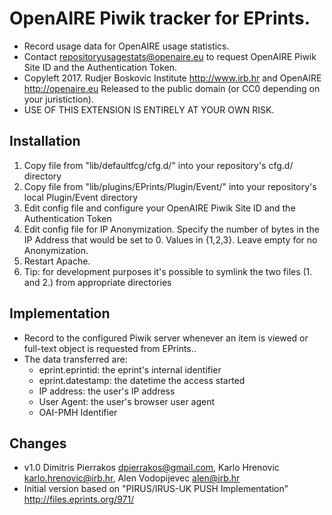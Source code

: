# OpenAIRE Piwik tracker for EPrints.

* Record usage data for OpenAIRE usage statistics.
* Contact repositoryusagestats@openaire.eu to request OpenAIRE Piwik Site ID and the Authentication Token.
* Copyleft 2017. Rudjer Boskovic Institute <http://www.irb.hr> and OpenAIRE <http://openaire.eu> Released to the public domain (or CC0 depending on your juristiction).
* USE OF THIS EXTENSION IS ENTIRELY AT YOUR OWN RISK.

##  Installation
1. Copy file from "lib/defaultfcg/cfg.d/" into your repository's cfg.d/ directory
2. Copy file from "lib/plugins/EPrints/Plugin/Event/" into your repository's local Plugin/Event directory
3. Edit config file and configure your OpenAIRE Piwik Site ID and the Authentication Token
4. Edit config file for IP Anonymization. Specify the number of bytes in the IP Address that would be set to 0. Values in {1,2,3}. Leave empty for no Anonymization.
5. Restart Apache.
6. Tip: for development purposes it's possible to symlink the two files (1. and 2.) from appropriate directories

##  Implementation
* Record to the configured Piwik server whenever an item is viewed or full-text object is requested from EPrints..
* The data transferred are:
  - eprint.eprintid: the eprint's internal identifier
  - eprint.datestamp: the datetime the access started
  - IP address: the user's IP address
  - User Agent: the user's browser user agent
  - OAI-PMH Identifier

##  Changes
* v1.0 Dimitris Pierrakos <dpierrakos@gmail.com>, Karlo Hrenovic <karlo.hrenovic@irb.hr>, Alen Vodopijevec <alen@irb.hr>
* Initial version based on "PIRUS/IRUS-UK PUSH Implementation" <http://files.eprints.org/971/>

